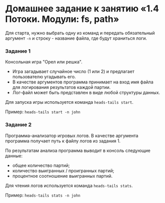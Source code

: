 # Домашнее задание к занятию «1.4 Потоки. Модули: fs, path»

Для старта, нужно выбрать одну из команд и передать обязательный аргумент `-n` и строку - название файла, где будут храниться логи.

### Задание 1
Консольная игра "Орел или решка".

* Игра загадывает случайное число (1 или 2) и предлагает пользователю угадывать его.
* В качестве аргументов программа принимает на вход имя файла для логирования результатов каждой партии.
* Лог-файл может быть представлен в виде любой структуры данных.

Для запуска игры используется команда `heads-tails start`.

Пример: `heads-tails start -n john`

### Задание 2
Программа-анализатор игровых логов. В качестве аргумента программа получает путь к файлу логов из задания 1. 

По результатам анализа программа выводит в консоль следующие данные: 
* общее количество партий; 
* количество выигранных / проигранных партий;
* процентное соотношение выигранных партий.

Для чтения логов используется команда `heads-tails stats`.

Пример: `heads-tails stats -n john`